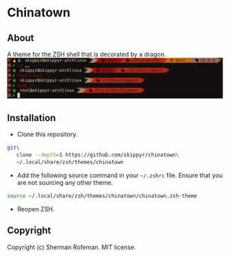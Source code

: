 # Chinatown
## About
A theme for the ZSH shell that is decorated by a dragon.
![](preview.png)

## Installation
-	Clone this repository.
```bash
git\
   clone --depth=1 https://github.com/skippyr/chinatown\
   ~/.local/share/zsh/themes/chinatown
```

-	Add the following source command in your `~/.zshrc` file. Ensure that you are not sourcing any other theme.
```bash
source ~/.local/share/zsh/themes/chinatown/chinatown.zsh-theme
```

-	Reopen ZSH.

## Copyright
Copyright (c) Sherman Rofeman. MIT license.
